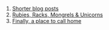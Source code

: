 1. [Shorter blog posts](/blog/shorter-blog-posts/)
2. [Rubies, Racks, Mongrels & Unicorns](/blog/rubies-racks-mongrels-unicorns/)
3. [Finally, a place to call home](/blog/finally-a-place-to-call-home/)
